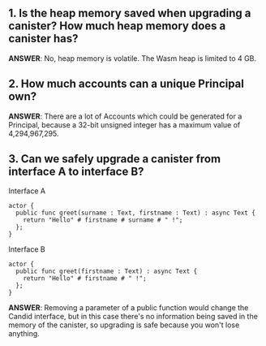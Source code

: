 ## 1. Is the heap memory saved when upgrading a canister? How much heap memory does a canister has?
**ANSWER**: No, heap memory is volatile. The Wasm heap is limited to 4 GB.

## 2. How much accounts can a unique Principal own?
**ANSWER**: There are a lot of Accounts which could be generated for a Principal, because a 32-bit unsigned integer has a maximum value of 4,294,967,295.

## 3. Can we safely upgrade a canister from interface A to interface B?

Interface A
```motoko
actor {
  public func greet(surname : Text, firstname : Text) : async Text {
    return "Hello" # firstname # surname # " !";
  };
}
```

Interface B
```motoko
actor {
  public func greet(firstname : Text) : async Text {
    return "Hello" # firstname # " !";
  };
}
```
**ANSWER**: Removing a parameter of a public function would change the Candid interface, but in this case there's no information being saved in the memory of the canister, so upgrading is safe because you won't lose anything.